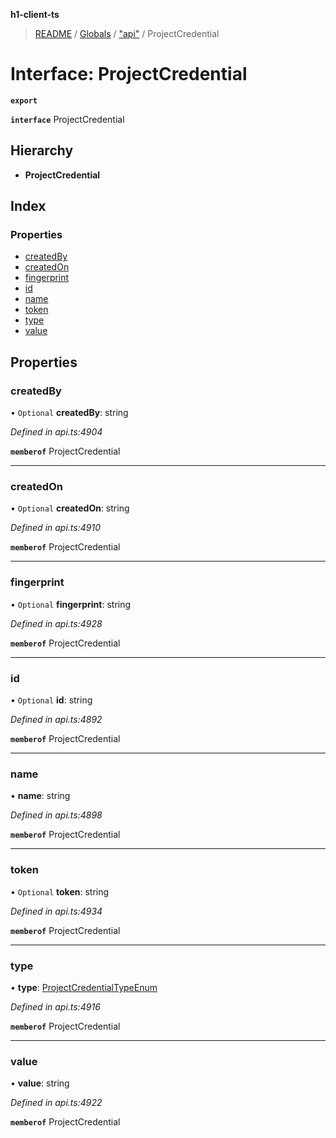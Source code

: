 **h1-client-ts**

> [README](../README.md) / [Globals](../globals.md) / ["api"](../modules/_api_.md) / ProjectCredential

# Interface: ProjectCredential

**`export`** 

**`interface`** ProjectCredential

## Hierarchy

* **ProjectCredential**

## Index

### Properties

* [createdBy](_api_.projectcredential.md#createdby)
* [createdOn](_api_.projectcredential.md#createdon)
* [fingerprint](_api_.projectcredential.md#fingerprint)
* [id](_api_.projectcredential.md#id)
* [name](_api_.projectcredential.md#name)
* [token](_api_.projectcredential.md#token)
* [type](_api_.projectcredential.md#type)
* [value](_api_.projectcredential.md#value)

## Properties

### createdBy

• `Optional` **createdBy**: string

*Defined in api.ts:4904*

**`memberof`** ProjectCredential

___

### createdOn

• `Optional` **createdOn**: string

*Defined in api.ts:4910*

**`memberof`** ProjectCredential

___

### fingerprint

• `Optional` **fingerprint**: string

*Defined in api.ts:4928*

**`memberof`** ProjectCredential

___

### id

• `Optional` **id**: string

*Defined in api.ts:4892*

**`memberof`** ProjectCredential

___

### name

•  **name**: string

*Defined in api.ts:4898*

**`memberof`** ProjectCredential

___

### token

• `Optional` **token**: string

*Defined in api.ts:4934*

**`memberof`** ProjectCredential

___

### type

•  **type**: [ProjectCredentialTypeEnum](../enums/_api_.projectcredentialtypeenum.md)

*Defined in api.ts:4916*

**`memberof`** ProjectCredential

___

### value

•  **value**: string

*Defined in api.ts:4922*

**`memberof`** ProjectCredential
